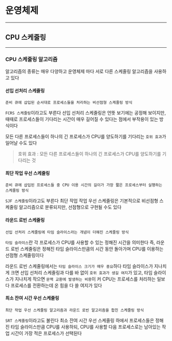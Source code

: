 # 운영체제
---
## CPU 스케줄링
---
### CPU 스케줄링 알고리즘
알고리즘의 종류는 매우 다양하고 운영체제 마다 서로 다른 스케줄링 알고리즘을 사용하고 있다

#### 선입 선처리 스케줄링
```
준비 큐에 삽입된 순서대로 프로세스들을 처리하는 비선점형 스케줄링 방식
```
`FCRS 스케줄링`이라고도 부른다
선입 선처리 스케줄링은 언뜻 보기에는 공정해 보이지만, 때때로 프로세스들이 기다리는 시간이 매우 길어질 수 있다는 점에서 부작용이 있는 방식이다

모든 다른 프로세스들이 하나의 긴 프로세스가 CPU를 양도하기를 기다리는 `호위 효과`가 일어날 수도 있다
> 호위 효과 : 모든 다른 프로세스들이 하나의 긴 프로세스가 CPU를 양도하기를 기다리는 것

#### 최단 작업 우선 스케줄링
```
준비 큐에 삽입된 프로세스들 중 CPU 이용 시간의 길이가 가장 짧은 프로세스부터 실행하는 스케줄링 방식
```
`SJF 스케줄링`이라고도 부른다
최단 작업 작업 우선 스케줄링은 기본적으로 비선점형 스케줄링 알고리즘으로 분류되지만, 선점형으로 구현될 수도 있다

#### 라운드 로빈 스케줄링
```
선입 선처리 스케줄링에 타임 슬라이스라는 개념이 더해진 스케줄링 방식
```
`타임 슬라이스`란 각 프로세스가 CPU를 사용할 수 있는 정해진 시간을 의미한다
즉, 라운드 로빈 스케줄링은 정해진 타임 슬라이스만큼의 시간 동안 돌아가며 CPU를 이용하는 선점형 스케줄링이다

라운드 로빈 스케줄링에서는 `타임 슬라이스 크기가 매우 중요`하다
타임 슬라이스가 지나치게 크면 선입 선처리 스케줄링과 다를 바 없이 `호위 효과가 생길 여지`가 있고, 타임 슬라이스가 지나치게 작으면 `문맥 교환에 발생하는 비용`이 커 CPU는 프로세스를 처리하는 일보다 프로세스를 전환하는데 온 힘을 다 쓸 여지가 있다

#### 최소 잔여 시간 우선 스케줄링
```
최단 작업 우선 스케줄링 알고리즘과 라운드 로빈 알고리즘을 합친 스케줄링 방식
```
`SRT 스케줄링`이라고도 불린다
최소 잔여 시간 우선 스케줄링 하에서 프로세스들은 정해진 타임 슬라이스만큼 CPU를 사용하되, CPU를 사용할 다음 프로세스로는 남아있는 작업 시간이 가장 적은 프로세스가 선택된다